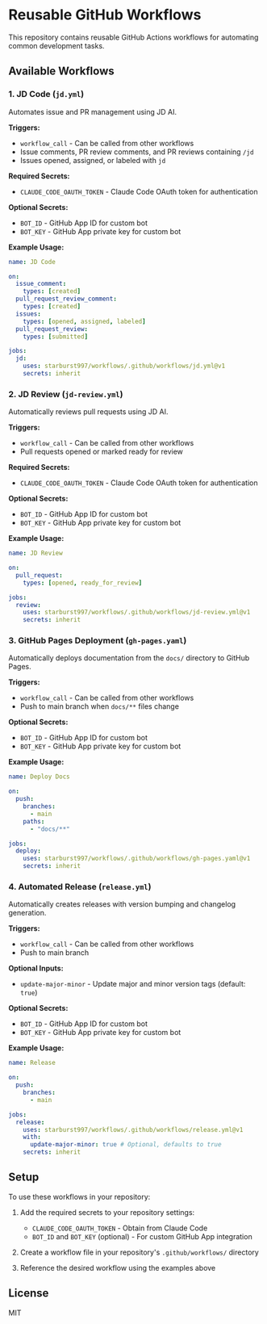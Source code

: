 # Reusable GitHub Workflows

This repository contains reusable GitHub Actions workflows for automating common development tasks.

## Available Workflows

### 1. JD Code (`jd.yml`)

Automates issue and PR management using JD AI.

**Triggers:**

- `workflow_call` - Can be called from other workflows
- Issue comments, PR review comments, and PR reviews containing `/jd`
- Issues opened, assigned, or labeled with `jd`

**Required Secrets:**

- `CLAUDE_CODE_OAUTH_TOKEN` - Claude Code OAuth token for authentication

**Optional Secrets:**

- `BOT_ID` - GitHub App ID for custom bot
- `BOT_KEY` - GitHub App private key for custom bot

**Example Usage:**

```yaml
name: JD Code

on:
  issue_comment:
    types: [created]
  pull_request_review_comment:
    types: [created]
  issues:
    types: [opened, assigned, labeled]
  pull_request_review:
    types: [submitted]

jobs:
  jd:
    uses: starburst997/workflows/.github/workflows/jd.yml@v1
    secrets: inherit
```

### 2. JD Review (`jd-review.yml`)

Automatically reviews pull requests using JD AI.

**Triggers:**

- `workflow_call` - Can be called from other workflows
- Pull requests opened or marked ready for review

**Required Secrets:**

- `CLAUDE_CODE_OAUTH_TOKEN` - Claude Code OAuth token for authentication

**Optional Secrets:**

- `BOT_ID` - GitHub App ID for custom bot
- `BOT_KEY` - GitHub App private key for custom bot

**Example Usage:**

```yaml
name: JD Review

on:
  pull_request:
    types: [opened, ready_for_review]

jobs:
  review:
    uses: starburst997/workflows/.github/workflows/jd-review.yml@v1
    secrets: inherit
```

### 3. GitHub Pages Deployment (`gh-pages.yaml`)

Automatically deploys documentation from the `docs/` directory to GitHub Pages.

**Triggers:**

- `workflow_call` - Can be called from other workflows
- Push to main branch when `docs/**` files change

**Optional Secrets:**

- `BOT_ID` - GitHub App ID for custom bot
- `BOT_KEY` - GitHub App private key for custom bot

**Example Usage:**

```yaml
name: Deploy Docs

on:
  push:
    branches:
      - main
    paths:
      - "docs/**"

jobs:
  deploy:
    uses: starburst997/workflows/.github/workflows/gh-pages.yaml@v1
    secrets: inherit
```

### 4. Automated Release (`release.yml`)

Automatically creates releases with version bumping and changelog generation.

**Triggers:**

- `workflow_call` - Can be called from other workflows
- Push to main branch

**Optional Inputs:**

- `update-major-minor` - Update major and minor version tags (default: `true`)

**Optional Secrets:**

- `BOT_ID` - GitHub App ID for custom bot
- `BOT_KEY` - GitHub App private key for custom bot

**Example Usage:**

```yaml
name: Release

on:
  push:
    branches:
      - main

jobs:
  release:
    uses: starburst997/workflows/.github/workflows/release.yml@v1
    with:
      update-major-minor: true # Optional, defaults to true
    secrets: inherit
```

## Setup

To use these workflows in your repository:

1. Add the required secrets to your repository settings:

   - `CLAUDE_CODE_OAUTH_TOKEN` - Obtain from Claude Code
   - `BOT_ID` and `BOT_KEY` (optional) - For custom GitHub App integration

2. Create a workflow file in your repository's `.github/workflows/` directory

3. Reference the desired workflow using the examples above

## License

MIT
